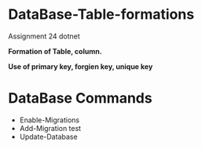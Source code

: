 # DataBase-Table-formations
Assignment 24 dotnet


**Formation of Table, column.**

**Use of primary key, forgien key, unique key**


# DataBase Commands 
- Enable-Migrations
- Add-Migration test
- Update-Database
